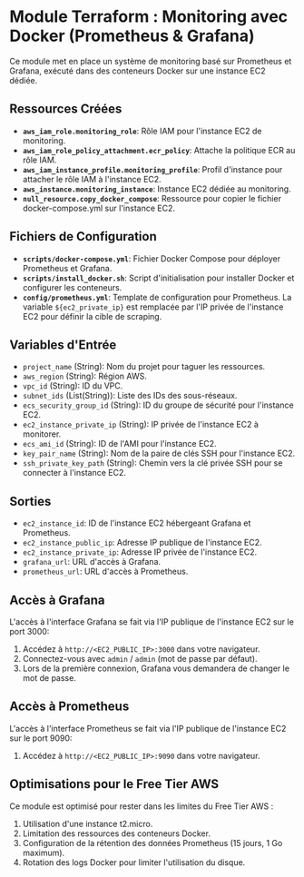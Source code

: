 # Module Terraform : Monitoring avec Docker (Prometheus & Grafana)

Ce module met en place un système de monitoring basé sur Prometheus et Grafana, exécuté dans des conteneurs Docker sur une instance EC2 dédiée.

## Ressources Créées

* **`aws_iam_role.monitoring_role`**: Rôle IAM pour l'instance EC2 de monitoring.
* **`aws_iam_role_policy_attachment.ecr_policy`**: Attache la politique ECR au rôle IAM.
* **`aws_iam_instance_profile.monitoring_profile`**: Profil d'instance pour attacher le rôle IAM à l'instance EC2.
* **`aws_instance.monitoring_instance`**: Instance EC2 dédiée au monitoring.
* **`null_resource.copy_docker_compose`**: Ressource pour copier le fichier docker-compose.yml sur l'instance EC2.

## Fichiers de Configuration

* **`scripts/docker-compose.yml`**: Fichier Docker Compose pour déployer Prometheus et Grafana.
* **`scripts/install_docker.sh`**: Script d'initialisation pour installer Docker et configurer les conteneurs.
* **`config/prometheus.yml`**: Template de configuration pour Prometheus. La variable `${ec2_private_ip}` est remplacée par l'IP privée de l'instance EC2 pour définir la cible de scraping.

## Variables d'Entrée

* `project_name` (String): Nom du projet pour taguer les ressources.
* `aws_region` (String): Région AWS.
* `vpc_id` (String): ID du VPC.
* `subnet_ids` (List(String)): Liste des IDs des sous-réseaux.
* `ecs_security_group_id` (String): ID du groupe de sécurité pour l'instance EC2.
* `ec2_instance_private_ip` (String): IP privée de l'instance EC2 à monitorer.
* `ecs_ami_id` (String): ID de l'AMI pour l'instance EC2.
* `key_pair_name` (String): Nom de la paire de clés SSH pour l'instance EC2.
* `ssh_private_key_path` (String): Chemin vers la clé privée SSH pour se connecter à l'instance EC2.

## Sorties

* `ec2_instance_id`: ID de l'instance EC2 hébergeant Grafana et Prometheus.
* `ec2_instance_public_ip`: Adresse IP publique de l'instance EC2.
* `ec2_instance_private_ip`: Adresse IP privée de l'instance EC2.
* `grafana_url`: URL d'accès à Grafana.
* `prometheus_url`: URL d'accès à Prometheus.

## Accès à Grafana

L'accès à l'interface Grafana se fait via l'IP publique de l'instance EC2 sur le port 3000:
1. Accédez à `http://<EC2_PUBLIC_IP>:3000` dans votre navigateur.
2. Connectez-vous avec `admin` / `admin` (mot de passe par défaut).
3. Lors de la première connexion, Grafana vous demandera de changer le mot de passe.

## Accès à Prometheus

L'accès à l'interface Prometheus se fait via l'IP publique de l'instance EC2 sur le port 9090:
1. Accédez à `http://<EC2_PUBLIC_IP>:9090` dans votre navigateur.

## Optimisations pour le Free Tier AWS

Ce module est optimisé pour rester dans les limites du Free Tier AWS :
1. Utilisation d'une instance t2.micro.
2. Limitation des ressources des conteneurs Docker.
3. Configuration de la rétention des données Prometheus (15 jours, 1 Go maximum).
4. Rotation des logs Docker pour limiter l'utilisation du disque.
